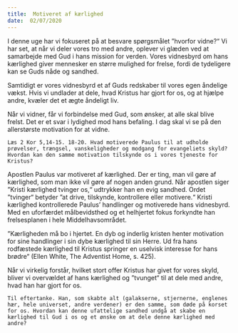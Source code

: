 ```yaml
---
title:  Motiveret af kærlighed
date:  02/07/2020
---
```


I denne uge har vi fokuseret på at besvare spørgsmålet ”hvorfor vidne?“ Vi har set, at når vi deler vores tro med andre, oplever vi glæden ved at samarbejde med Gud i hans mission for verden. Vores vidnesbyrd om hans kærlighed giver mennesker en større mulighed for frelse, fordi de tydeligere kan se Guds nåde og sandhed.

Samtidigt er vores vidnesbyrd et af Guds redskaber til vores egen åndelige vækst. Hvis vi undlader at dele, hvad Kristus har gjort for os, og at hjælpe andre, kvæler det et ægte åndeligt liv.

Når vi vidner, får vi forbindelse med Gud, som ønsker, at alle skal blive frelst. Det er et svar i lydighed mod hans befaling. I dag skal vi se på den allerstørste motivation for at vidne.

`Læs 2 Kor 5,14-15. 18-20. Hvad motiverede Paulus til at udholde prøvelser, trængsel, vanskeligheder og modgang for evangeliets skyld? Hvordan kan den samme motivation tilskynde os i vores tjeneste for Kristus?`

Apostlen Paulus var motiveret af kærlighed. Der er ting, man vil gøre af kærlighed, som man ikke vil gøre af nogen anden grund. Når apostlen siger ”Kristi kærlighed tvinger os,“ udtrykker han en evig sandhed. Ordet ”tvinger“ betyder ”at drive, tilskynde, kontrollere eller motivere.“ Kristi kærlighed kontrollerede Paulus’ handlinger og motiverede hans vidnesbyrd. Med en uforfærdet målbevidsthed og et helhjertet fokus forkyndte han frelsesplanen i hele Middelhavsområdet.

”Kærligheden må bo i hjertet. En dyb og inderlig kristen henter motivation for sine handlinger i sin dybe kærlighed til sin Herre. Ud fra hans rodfæstede kærlighed til Kristus springer en uselvisk interesse for hans brødre“ (Ellen White, The Adventist Home, s. 425).

Når vi virkelig forstår, hvilket stort offer Kristus har givet for vores skyld, bliver vi overvældet af hans kærlighed og ”tvunget“ til at dele med andre, hvad han har gjort for os.

`Til eftertanke. Han, som skabte alt (galakserne, stjernerne, englenes hær, hele universet, andre verdener) er den samme, som døde på korset for os. Hvordan kan denne ufattelige sandhed undgå at skabe en kærlighed til Gud i os og et ønske om at dele denne kærlighed med andre?`